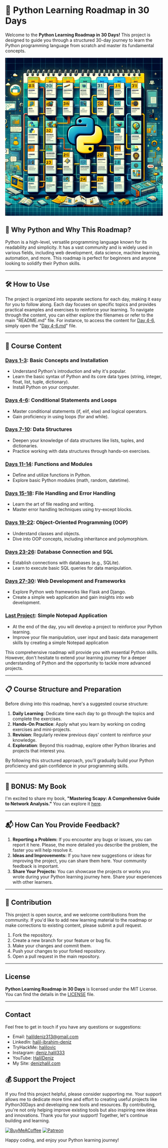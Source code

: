 # 🚀 Python Learning Roadmap in 30 Days

Welcome to the **Python Learning Roadmap in 30 Days!** This project is designed to guide you through a structured 30-day journey to learn the Python programming language from scratch and master its fundamental concepts.

![Python Learning Roadmap](source/python-in-30-days.png)

## 🐍 Why Python and Why This Roadmap?

Python is a high-level, versatile programming language known for its readability and simplicity. 
It has a vast community and is widely used in various fields, including web development, data science, machine learning, automation, and more. 
This roadmap is perfect for beginners and anyone looking to solidify their Python skills.

---

## 🛠️ **How to Use**
The project is organized into separate sections for each day, making it easy for you to follow along. 
Each day focuses on specific topics and provides practical examples and exercises to reinforce your learning.
To navigate through the content, you can either explore the filenames or refer to the main "README.md" file. 
For instance, to access the content for [Day 4-6](Days-4-6.md), simply open the "[Day 4-6.md](Days-4-6.md)" file.

---

## 📁 Course Content

### [Days 1-3](Days-1-3.md): Basic Concepts and Installation
- Understand Python's introduction and why it's popular.
- Learn the basic syntax of Python and its core data types (string, integer, float, list, tuple, dictionary).
- Install Python on your computer.

### [Days 4-6](Days-4-6.md): Conditional Statements and Loops
- Master conditional statements (if, elif, else) and logical operators.
- Gain proficiency in using loops (for and while).

### [Days 7-10](Days-7-10.md): Data Structures
- Deepen your knowledge of data structures like lists, tuples, and dictionaries.
- Practice working with data structures through hands-on exercises.

### [Days 11-14](Days-11-14.md): Functions and Modules
- Define and utilize functions in Python.
- Explore basic Python modules (math, random, datetime).

### [Days 15-18](Days-15-18.md): File Handling and Error Handling
- Learn the art of file reading and writing.
- Master error handling techniques using try-except blocks.

### [Days 19-22](Days-19-22.md): Object-Oriented Programming (OOP)
- Understand classes and objects.
- Dive into OOP concepts, including inheritance and polymorphism.

### [Days 23-26](Days-23-26.md): Database Connection and SQL
- Establish connections with databases (e.g., SQLite).
- Learn to execute basic SQL queries for data manipulation.

### [Days 27-30](Days-27-30.md): Web Development and Frameworks
- Explore Python web frameworks like Flask and Django.
- Create a simple web application and gain insights into web development.

### [Last Project](Last%20Project.md): Simple Notepad Application
- At the end of the day, you will develop a project to reinforce your Python learning.
- Improve your file manipulation, user input and basic data management skills by creating a simple Notepad application

This comprehensive roadmap will provide you with essential Python skills. However, don't hesitate to extend your learning journey for a deeper understanding of Python and the opportunity to tackle more advanced projects.

---

## 📋 Course Structure and Preparation

Before diving into this roadmap, here's a suggested course structure:

1. **Daily Learning**: Dedicate time each day to go through the topics and complete the exercises.
2. **Hands-On Practice**: Apply what you learn by working on coding exercises and mini-projects.
3. **Revision**: Regularly review previous days' content to reinforce your knowledge.
4. **Exploration**: Beyond this roadmap, explore other Python libraries and projects that interest you.

By following this structured approach, you'll gradually build your Python proficiency and gain confidence in your programming skills.

---

## 📖 BONUS: My Book

I'm excited to share my book, **"Mastering Scapy: A Comprehensive Guide to Network Analysis."** You can explore it [here](https://denizhalil.com/2023/11/12/scapy-guide-to-network-analysis-book/).

---

## 📬 How Can You Provide Feedback?
1. **Reporting a Problem:** If you encounter any bugs or issues, you can report it here. Please, the more detailed you describe the problem, the faster you will help resolve it.
2. **Ideas and Improvements:** If you have new suggestions or ideas for improving the project, you can share them here. Your community feedback is important.
3. **Share Your Projects:** You can showcase the projects or works you wrote during your Python learning journey here. Share your experiences with other learners.

---

## 🤝 Contribution

This project is open source, and we welcome contributions from the community. If you'd like to add new learning material to the roadmap or make corrections to existing content, please submit a pull request.
1. Fork the repository.
2. Create a new branch for your feature or bug fix.
3. Make your changes and commit them.
4. Push your changes to your forked repository.
5. Open a pull request in the main repository.
---

## License

**Python Learning Roadmap in 30 Days** is licensed under the MIT License. You can find the details in the [LICENSE](LICENSE) file.

---

## Contact

Feel free to get in touch if you have any questions or suggestions:

- Email: halildeniz313@gmail.com
- LinkedIn: [halil-ibrahim-deniz](https://www.linkedin.com/in/halil-ibrahim-deniz/)
- TryHackMe: [halilovic](https://tryhackme.com/p/halilovic)
- Instagram: [deniz.halil333](https://www.instagram.com/deniz.halil333/)
- YouTube: [HalilDeniz](https://www.youtube.com/c/HalilDeniz)
- My Site: [denizhalil.com](https://denizhalil.com/)

## 💰 Support the Project

If you find this project helpful, please consider supporting me. 
Your support allows me to dedicate more time and effort to creating useful projects like Python30Days and developing new tools and resources. 
By contributing, you're not only helping improve existing tools but also inspiring new ideas and innovations.
Thank you for your support! Together, let's continue building and learning.

[![BuyMeACoffee](https://img.shields.io/badge/Buy%20Me%20a%20Coffee-ffdd00?style=for-the-badge&logo=buy-me-a-coffee&logoColor=black)](https://buymeacoffee.com/halildeniz) 
[![Patreon](https://img.shields.io/badge/Patreon-F96854?style=for-the-badge&logo=patreon&logoColor=white)](https://patreon.com/denizhalil)

Happy coding, and enjoy your Python learning journey!
